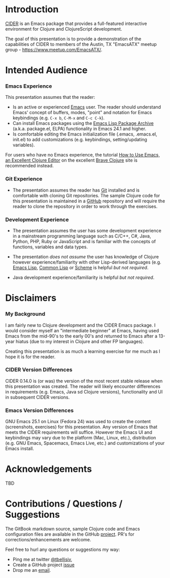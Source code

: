 # Introduction

[CIDER](https://github.com/clojure-emacs/cider) is an Emacs package that provides a full-featured interactive environment for Clojure and ClojureScript development.

The goal of this presentation is to provide a demonstration of the capabilities of CIDER to members of the Austin, TX "EmacsATX" meetup group - https://www.meetup.com/EmacsATX/.

# Intended Audience

### Emacs Experience

This presentation assumes that the reader:

 * Is an active or experienced [Emacs](https://www.gnu.org/software/emacs/) user. The reader should understand Emacs' concept of buffers, modes, "point" and notation for Emacs keybindings (e.g. `C-x b`, `C-M-x` and `C-c C-k`).
 * Can install Emacs packages using the [Emacs Lisp Package Archive](https://elpa.gnu.org/) (a.k.a. package.el, ELPA) functionality in Emacs 24.1 and higher.
 * Is comfortable editing the Emacs initialization file (.emacs, .emacs.el, init.el) to add customizations (e.g. keybindings, setting/updating variables).

For users who have no Emacs experience, the tutorial [How to Use Emacs, an Excellent Clojure Editor](http://www.braveclojure.com/basic-emacs/) on the excellent [Brave Clojure](http://www.braveclojure.com/) site is recommended instead.

### Git Experience

* The presentation assumes the reader has [Git](https://git-scm.com/) installed and is comfortable with cloning Git repositories. The sample Clojure code for this presentation is maintained in a [GitHub](https://github.com/tbellisiv/clojure-emacs-cider-intro) repository and will require the reader to clone the repository in order to work through the exercises.

### Development Experience

* The presentation assumes the user has some development experience in a mainstream programming language such as C/C++, C#, Java, Python, PHP, Ruby or JavaScript and is familiar with the concepts of functions, variables and data types.

* The presentation *does not assume* the user has knowledge of Clojure however experience/familiarity with
other Lisp-derived languages (e.g. [Emacs Lisp](https://www.emacswiki.org/emacs/EmacsLisp), [Common Lisp](https://www.common-lisp.net/) or [Scheme](https://en.wikipedia.org/wiki/Scheme_(programming_language)) is helpful *but not required*.

* Java development experience/familiarity is helpful *but not required*.

# Disclaimers

### My Background

I am fairly new to Clojure development and the CIDER Emacs package. I would consider myself an "intermediate beginner" at Emacs, having used Emacs from the mid-90's to the early 00's and returned to Emacs after a 13-year hiatus (due to my interest in Clojure and other FP languages).

Creating this presentation is as much a learning exercise for me much as I hope it is for the reader.

### CIDER Version Differences

CIDER 0.14.0 is (or was) the version of the most recent stable release when this presentation was created. The reader will likely encounter differences in requirements (e.g. Emacs, Java sd Clojure versions), functionality and UI in subsequent CIDER versions.

### Emacs Version Differences

GNU Emacs 25.1 on Linux (Fedora 24) was used to create the content (screenshots, exercises) for this presentation. Any version of Emacs that meets the CIDER requirements will suffice. However the Emacs UI and keybindings may vary due to the platform (Mac, Linux, etc.), distribution (e.g. GNU Emacs, Spacemacs, Emacs Live, etc.) and customizations of your Emacs install.



# Acknowledgements

TBD

# Contributions / Questions / Suggestions

The GitBook markdown source, sample Clojure code and Emacs configuration files are available in the GitHub [project](https://github.com/tbellisiv/clojure-emacs-cider-intro). PR's for corrections/enhancements are welcome.

Feel free to hurl any questions or suggestions my way:
* Ping me at twitter [@tbellisiv](https://twitter.com/tbellisiv),
* Create a GitHub project [issue](https://github.com/tbellisiv/clojure-emacs-cider-intro/issues/new)
* Drop me an [email](mailto:tbellisiv@gmail.com).
